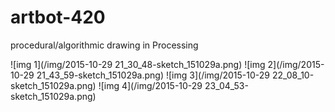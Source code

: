 # artbot-420
procedural/algorithmic drawing in Processing

![img 1](/img/2015-10-29 21_30_48-sketch_151029a.png)
![img 2](/img/2015-10-29 21_43_59-sketch_151029a.png)
![img 3](/img/2015-10-29 22_08_10-sketch_151029a.png)
![img 4](/img/2015-10-29 23_04_53-sketch_151029a.png)
